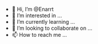 - 👋 Hi, I’m @Enarrt
- 👀 I’m interested in ...
- 🌱 I’m currently learning ...
- 💞️ I’m looking to collaborate on ...
- 📫 How to reach me ...

<!---
Enarrt/Enarrt is a ✨ special ✨ repository because its `README.md` (this file) appears on your GitHub profile.
You can click the Preview link to take a look at your changes.
--->

